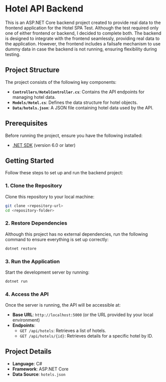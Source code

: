 
# Hotel API Backend

This is an ASP.NET Core backend project created to provide real data to the frontend application for the Hotel SPA Test. Although the test required only one of either frontend or backend, I decided to complete both. The backend is designed to integrate with the frontend seamlessly, providing real data to the application. However, the frontend includes a failsafe mechanism to use dummy data in case the backend is not running, ensuring flexibility during testing.

## Project Structure

The project consists of the following key components:

- **`Controllers/HotelController.cs`**: Contains the API endpoints for managing hotel data.
- **`Models/Hotel.cs`**: Defines the data structure for hotel objects.
- **`Data/hotels.json`**: A JSON file containing hotel data used by the API.

## Prerequisites

Before running the project, ensure you have the following installed:

- [.NET SDK](https://dotnet.microsoft.com/download) (version 6.0 or later)


## Getting Started

Follow these steps to set up and run the backend project:

### 1. Clone the Repository

Clone this repository to your local machine:

```bash
git clone <repository-url>
cd <repository-folder>
```

### 2. Restore Dependencies

Although this project has no external dependencies, run the following command to ensure everything is set up correctly:

```bash
dotnet restore
```

### 3. Run the Application

Start the development server by running:

```bash
dotnet run
```

### 4. Access the API

Once the server is running, the API will be accessible at:

- **Base URL**: `http://localhost:5000` (or the URL provided by your local environment)
- **Endpoints**:
  - `GET /api/hotels`: Retrieves a list of hotels.
  - `GET /api/hotels/{id}`: Retrieves details for a specific hotel by ID.


## Project Details

- **Language**: C#
- **Framework**: ASP.NET Core
- **Data Source**: `hotels.json`


